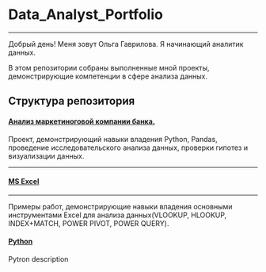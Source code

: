 # Data_Analyst_Portfolio
---

Добрый день! Меня зовут Ольга Гаврилова. Я начинающий аналитик данных.

В этом репозитории собраны выполненные мной проекты, демонстрирующие компетенции в сфере анализа данных. 


## Структура репозитория

#### [Анализ маркетиноговой компании банка.](https://github.com/olunyalu/Data_Analyst_Portfolio/tree/main/01.target_company) 

Проект, демонстрирующий  навыки владения Python, Pandas, проведение исследовательского анализа данных, проверки гипотез и визуализации данных.

---

#### [MS Excel](https://github.com/olunyalu/Data_Analyst_Portfolio/tree/main/02.excel)

---

Примеры работ, демонстрирующие навыки владения основными инструментами Excel для анализа данных(VLOOKUP, HLOOKUP, INDEX+MATCH, POWER PIVOT, POWER QUERY).

#### [Python](https://github.com/olunyalu/Data_Analyst_Portfolio/tree/main/03.parser_python)

Pytron description

